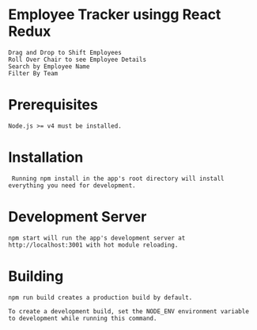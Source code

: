 # Employee Tracker usingg React Redux

    Drag and Drop to Shift Employees
    Roll Over Chair to see Employee Details
    Search by Employee Name
    Filter By Team

# Prerequisites
    Node.js >= v4 must be installed.

# Installation
     Running npm install in the app's root directory will install everything you need for development.

# Development Server
    npm start will run the app's development server at http://localhost:3001 with hot module reloading.

# Building
    npm run build creates a production build by default.

    To create a development build, set the NODE_ENV environment variable to development while running this command.
    

